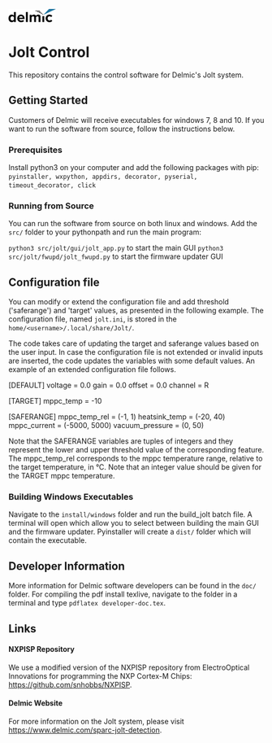 ![Delmic](./src/jolt/gui/img/delmic_logo.png  "Delmic")
# Jolt Control
This repository contains the control software for  Delmic's Jolt system.

## Getting Started
Customers of Delmic will receive executables for windows 7, 8 and 10. If you want to run the software from source, follow the instructions below.

### Prerequisites
Install python3 on your computer and add the following packages with pip:  
`pyinstaller, wxpython, appdirs, decorator, pyserial, timeout_decorator, click`

### Running from Source
You can run the software from source on both linux and windows. Add the `src/` folder to your pythonpath and run the main program:

`python3 src/jolt/gui/jolt_app.py` to start the main GUI
`python3 src/jolt/fwupd/jolt_fwupd.py` to start the firmware updater GUI

## Configuration file
You can modify or extend the configuration file and add threshold ('saferange') and 'target' values, as presented in the following example.
The configuration file, named `jolt.ini`, is stored in the `home/<username>/.local/share/Jolt/`.

The code takes care of updating the target and saferange values based on the user input. In case the configuration file is not extended
or invalid inputs are inserted, the code updates the variables with some default values. An example of an extended configuration file follows.

   [DEFAULT]
   voltage = 0.0
   gain = 0.0
   offset = 0.0
   channel = R

   [TARGET]
   mppc_temp = -10

   [SAFERANGE]
   mppc_temp_rel = (-1, 1)
   heatsink_temp = (-20, 40)
   mppc_current = (-5000, 5000)
   vacuum_pressure = (0, 50)

Note that the SAFERANGE variables are tuples of integers and they represent the lower and upper threshold value of the corresponding feature.
The mppc_temp_rel corresponds to the mppc temperature range, relative to the target temperature, in °C.
Note that an integer value should be given for the TARGET mppc temperature.

### Building Windows Executables
Navigate to the `install/windows` folder and run the build_jolt batch file. A terminal will open which allow you to select between building the main GUI and the firmware updater. Pyinstaller will create a `dist/` folder which will contain the executable.

## Developer Information
More information for Delmic software developers can be found in the `doc/` folder. For compiling the pdf install texlive, navigate to the folder in a terminal and type `pdflatex developer-doc.tex`.

## Links
#### NXPISP Repository
We use a modified version of the NXPISP repository from ElectroOptical Innovations for programming the NXP Cortex-M Chips:
https://github.com/snhobbs/NXPISP.

#### Delmic Website
For more information on the Jolt system, please visit https://www.delmic.com/sparc-jolt-detection.


